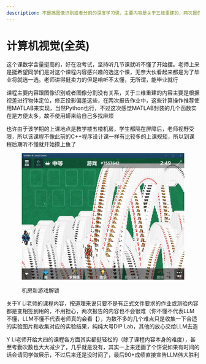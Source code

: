 ```yaml
---
description: 不是搞图像识别或者分割的深度学习课，主要内容是关于三维重建的，两次报告结课，授课教师是Y Li
---
```


# 计算机视觉(全英)

这个课数学含量挺高的，好在没考试，坚持听几节课就听不懂了开始摆。老师上来是挺希望同学们是对这个课程内容感兴趣的选这个课，无奈大伙看起来都是为了毕业将就选一选。老师讲得挺卖力的但是咱听不太懂，无所谓，能毕业就行

课程主要内容跟图像识别或者图像分割没有关系，关于三维重建的内容主要是根据视差进行物体定位，修正投影偏差这些，在两次报告作业中，这些计算操作推荐使用MATLAB来实现，当然Python也行，不过这次感觉MATLAB封装的几个函数实在是方便太多，故不使用蟒来给自己多找麻烦

也许由于该学期的上课地点是教学楼五楼机房，学生都隔在屏障后，老师视野受限，所以该课程不像此前的C++程序设计课一样有比较多的上课规矩，所以到课程后期听不懂就开始摸上鱼了

<figure><img src="../../.gitbook/assets/Freecell.png" alt="" width="563"><figcaption><p>机房新游戏解锁</p></figcaption></figure>

关于Y Li老师的课程内容，按道理来说只要不是有正式文件要求的作业或测验内容都是变相签到用的，不用担心，两次报告的内容也不会很难（你不懂不代表LLM不懂，LLM不懂不代表老师真的会看【），为数不多的几个难点只是收集一下合适的实验图片和收集对应的实验结果，纯纯大号DIP Lab，其他的放心交给LLM去造

Y Li老师开给大四的课程各方面其实都挺轻松的（除了课程内容本身的难度），甚至考勤次数也大大减少了，几乎就是没有，其实一上来还画了个饼说如果有时间的话会请同学做展示，不过后来还是没时间了，最后90+成绩直接宣告LLM伟大胜利
